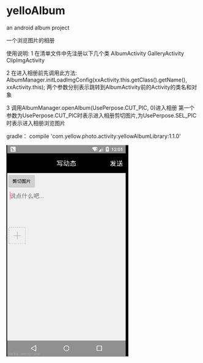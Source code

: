 # yelloAlbum
an android album project

一个浏览图片的相册 

使用说明:
1 在清单文件中先注册以下几个类
  AlbumActivity
  GalleryActivity
  ClipImgActivity

2 在进入相册前先调用此方法:
  AlbumManager.initLoadImgConfig(xxActivity.this.getClass().getName(), xxActivity.this);
  两个参数分别表示跳转到AlbumActivity前的Activity的类名和对象

3 调用AlbumManager.openAlbum(UsePerpose.CUT_PIC, 0)进入相册
   第一个参数为UsePerpose.CUT_PIC时表示进入相册剪切图片,为UsePerpose.SEL_PIC时表示进入相册浏览图片









gradle：  compile 'com.yellow.photo.activity:yellowAlbumLibrary:1.1.0'





![image](https://github.com/kid1943/yellowAlbum/blob/master/album.gif?raw=true)















